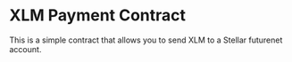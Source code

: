# XLM Payment Contract

This is a simple contract that allows you to send XLM to a Stellar futurenet account.
